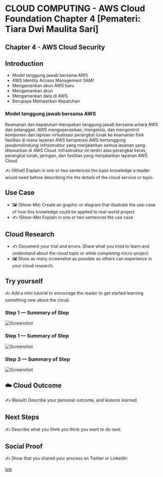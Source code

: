 
# CLOUD COMPUTING - AWS Cloud Foundation Chapter 4 [Pemateri: Tiara Dwi Maulita Sari]
## Chapter 4 - AWS Cloud Security
## Introduction
- Model tanggung jawab bersama AWS
- AWS Identity Access Management (IAM)
- Mengamankan akun AWS baru
- Mengamankan akun
- Mengamankan data di AWS
- Berupaya Memastikan Kepatuhan

### Model tanggung jawab bersama AWS
  Keamanan dan kepatuhan merupakan tanggung jawab bersama antara AWS dan pelanggan. AWS mengoperasikan, mengelola, dan mengontrol komponen dari lapisan virtualisasi perangkat lunak ke keamanan fisik fasilitas di mana layanan AWS beroperasi.AWS bertanggung jawabmelindungi infrastruktur yang menjalankan semua layanan yang ditawarkan di AWS Cloud. Infrastruktur ini terdiri atas perangkat keras, perangkat lunak, jaringan, dan fasilitas yang menjalankan layanan AWS Cloud. 

✍️ (What) Explain in one or two sentences the base knowledge a reader would need before describing the the details of the cloud service or topic.

## Use Case

- 🖼️ (Show-Me) Create an graphic or diagram that illustrate the use-case of how this knowledge could be applied to real-world project
- ✍️ (Show-Me) Explain in one or two sentences the use case

## Cloud Research

- ✍️ Document your trial and errors. Share what you tried to learn and understand about the cloud topic or while completing micro-project.
- 🖼️ Show as many screenshot as possible so others can experience in your cloud research.

## Try yourself

✍️ Add a mini tutorial to encourage the reader to get started learning something new about the cloud.

### Step 1 — Summary of Step

![Screenshot](https://via.placeholder.com/500x300)

### Step 1 — Summary of Step

![Screenshot](https://via.placeholder.com/500x300)

### Step 3 — Summary of Step

![Screenshot](https://via.placeholder.com/500x300)

## ☁️ Cloud Outcome

✍️ (Result) Describe your personal outcome, and lessons learned.

## Next Steps

✍️ Describe what you think you think you want to do next.

## Social Proof

✍️ Show that you shared your process on Twitter or LinkedIn

[link](link)
